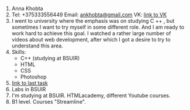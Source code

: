 1. Anna Khobta
2. Tel: +375333556449
   Email: ankhobta@gmail.com
   VK: [link to VK](https://vk.com/id502148117)
3. I went to university where the emphasis was on studying C ++ , but sometimes I want to try myself in some different role. And I am ready to work hard to achieve this goal.
I watched a rather large number of videos about web development, after which I got a desire to  try  to understand this area.
4. Skills:
   * C++ (studying at BSUIR)
   * HTML
   * CSS
   * Photoshop
5. [link to last task](https://github.com/Ann1121/morse-decoder)
6. Labs in BSUIR
7. I'm studying at BSUIR.
   HTMLacademy, different Youtube courses.
8. B1 level. Courses "Streamline".
